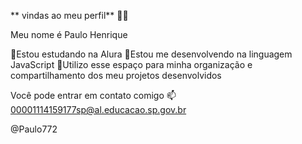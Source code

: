 ** vindas ao meu perfil** 💙💙

Meu nome é Paulo Henrique

📌Estou estudando na Alura
📌Estou me desenvolvendo na linguagem JavaScript
📌Utilizo esse espaço para minha organização e compartilhamento dos meu projetos desenvolvidos

Você pode entrar em contato comigo 📫
00001114159177sp@al.educacao.sp.gov.br

@Paulo772
